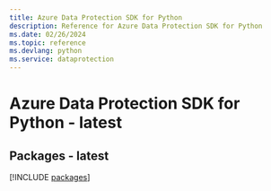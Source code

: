 ```yaml
---
title: Azure Data Protection SDK for Python
description: Reference for Azure Data Protection SDK for Python
ms.date: 02/26/2024
ms.topic: reference
ms.devlang: python
ms.service: dataprotection
---
```

# Azure Data Protection SDK for Python - latest
## Packages - latest
[!INCLUDE [packages](data-protection-index.md)]